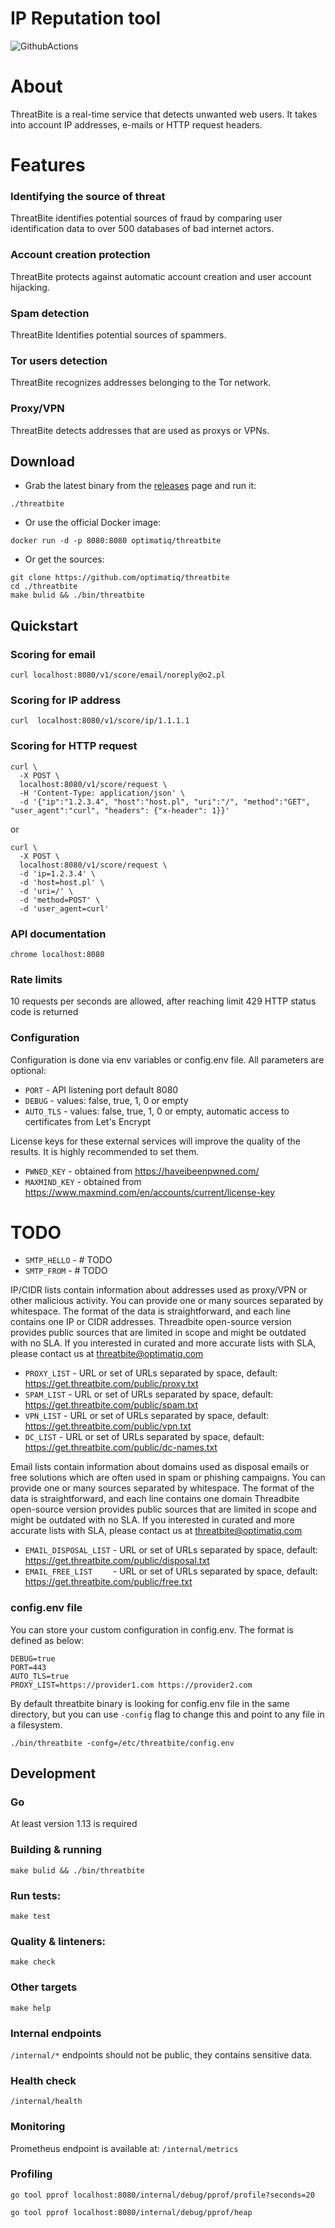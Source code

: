 # IP Reputation tool

![GithubActions](https://github.com/optimatiq/threatbite/workflows/Check%20&%20test%20&%20build/badge.svg)

# About
ThreatBite is a real-time service that detects unwanted web users. It takes into account IP addresses, e-mails or HTTP request headers.

# Features

### Identifying the source of threat
ThreatBite identifies potential sources of fraud by comparing user identification data to over 500 databases of bad internet actors.

### Account creation protection
ThreatBite protects against automatic account creation and user account hijacking.

### Spam detection
ThreatBite Identifies potential sources of spammers.

### Tor users detection
ThreatBite recognizes addresses belonging to the Tor network.

### Proxy/VPN
ThreatBite detects addresses that are used as proxys or VPNs.

## Download
- Grab the latest binary from the [releases](https://github.com/optimatiq/threatbite/releases) page and run it:

```shell
./threatbite
```
- Or use the official Docker image:

```shell
docker run -d -p 8080:8080 optimatiq/threatbite
```

- Or get the sources:

```shell
git clone https://github.com/optimatiq/threatbite
cd ./threatbite
make bulid && ./bin/threatbite
```

## Quickstart

### Scoring for email
`curl localhost:8080/v1/score/email/noreply@o2.pl`

### Scoring for IP address
`curl  localhost:8080/v1/score/ip/1.1.1.1`

### Scoring for HTTP request

```
curl \
  -X POST \
  localhost:8080/v1/score/request \
  -H 'Content-Type: application/json' \
  -d '{"ip":"1.2.3.4", "host":"host.pl", "uri":"/", "method":"GET", "user_agent":"curl", "headers": {"x-header": 1}}'
```

or 

```
curl \
  -X POST \
  localhost:8080/v1/score/request \
  -d 'ip=1.2.3.4' \
  -d 'host=host.pl' \
  -d 'uri=/' \
  -d 'method=POST' \
  -d 'user_agent=curl'
```
### API documentation
`chrome localhost:8080`

### Rate limits
10 requests per seconds are allowed, after reaching limit 429 HTTP status code is returned

### Configuration
Configuration is done via env variables or config.env file. All parameters are optional:
* `PORT`       - API listening port default 8080
* `DEBUG`      - values: false, true, 1, 0 or empty
* `AUTO_TLS`   - values: false, true, 1, 0 or empty, automatic access to certificates from Let's Encrypt

License keys for these external services will improve the quality of the results. It is highly recommended to set them.
* `PWNED_KEY`   - obtained from https://haveibeenpwned.com/
* `MAXMIND_KEY` - obtained from https://www.maxmind.com/en/accounts/current/license-key   

# TODO 
* `SMTP_HELLO` - # TODO  
* `SMTP_FROM`  - # TODO 

IP/CIDR lists contain information about addresses used as proxy/VPN or other malicious activity. 
You can provide one or many sources separated by whitespace. 
The format of the data is straightforward, and each line contains one IP or CIDR addresses.
Threadbite open-source version provides public sources that are limited in scope and might be outdated with no SLA. 
If you interested in curated and more accurate lists with SLA, please contact us at threatbite@optimatiq.com

* `PROXY_LIST` - URL or set of URLs separated by space, default: https://get.threatbite.com/public/proxy.txt
* `SPAM_LIST`  - URL or set of URLs separated by space, default: https://get.threatbite.com/public/spam.txt
* `VPN_LIST`   - URL or set of URLs separated by space, default: https://get.threatbite.com/public/vpn.txt
* `DC_LIST`    - URL or set of URLs separated by space, default: https://get.threatbite.com/public/dc-names.txt

Email lists contain information about domains used as disposal emails or free solutions which are often used in spam or phishing campaigns.
You can provide one or many sources separated by whitespace. 
The format of the data is straightforward, and each line contains one domain
Threadbite open-source version provides public sources that are limited in scope and might be outdated with no SLA. 
If you interested in curated and more accurate lists with SLA, please contact us at threatbite@optimatiq.com

* `EMAIL_DISPOSAL_LIST`  - URL or set of URLs separated by space, default: https://get.threatbite.com/public/disposal.txt
* `EMAIL_FREE_LIST    `  - URL or set of URLs separated by space, default: https://get.threatbite.com/public/free.txt

### config.env file 
You can store your custom configuration in config.env. The format is defined as below:

```
DEBUG=true
PORT=443
AUTO_TLS=true
PROXY_LIST=https://provider1.com https://provider2.com
```

By default threatbite binary is looking for config.env file in the same directory, 
but you can use `-config` flag to change this and point to any file in a filesystem.

`./bin/threatbite -confg=/etc/threatbite/config.env`

## Development

### Go 
At least version 1.13 is required 

### Building & running
`make bulid && ./bin/threatbite`

### Run tests:
`make test`

### Quality & linteners:
`make check`

### Other targets
`make help`

### Internal endpoints
`/internal/*` endpoints should not be public, they contains sensitive data. 

### Health check
`/internal/health`

### Monitoring
Prometheus endpoint is available at: `/internal/metrics`

### Profiling
`go tool pprof localhost:8080/internal/debug/pprof/profile?seconds=20`

`go tool pprof localhost:8080/internal/debug/pprof/heap`